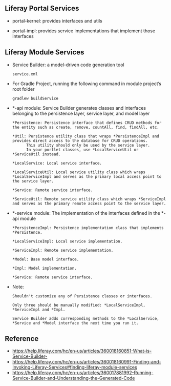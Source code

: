## Liferay Portal Services

- portal-kernel: provides interfaces and utils

- portal-impl: provides service implementations that implement those interfaces


## Liferay Module Services
- Service Builder: a model-driven code generation tool
  
      service.xml

- For Gradle Project, running the following command in module project’s root folder
 
      gradlew buildService
  
- *-api module: Service Builder generates classes and interfaces belonging to the persistence layer, service layer, and model layer
      
      *Persistence: Persistence interface that defines CRUD methods for the entity such as create, remove, countAll, find, findAll, etc.
      
      *Util: Persistence utility class that wraps *PersistenceImpl and provides direct access to the database for CRUD operations. 
            This utility should only be used by the service layer.
            In your portlet classes, use *LocalServiceUtil or *ServiceUtil instead.
      
      *LocalService: Local service interface.
      
      *LocalServiceUtil: Local service utility class which wraps *LocalServiceImpl and serves as the primary local access point to the service layer.
      
      *Service: Remote service interface.
      
      *ServiceUtil: Remote service utility class which wraps *ServiceImpl and serves as the primary remote access point to the service layer.
      
- *-service module: The implementation of the interfaces defined in the *-api module
      
      *PersistenceImpl: Persistence implementation class that implements *Persistence.
      
      *LocalServiceImpl: Local service implementation.
      
      *ServiceImpl: Remote service implementation.
      
      *Model: Base model interface.
      
      *Impl: Model implementation.
      
      *Service: Remote service interface.
      
- Note:

      Shouldn't customize any of Persistence classes or interfaces.
      
      Only three should be manually modified: *LocalServiceImpl, *ServiceImpl and *Impl.
      
      Service Builder adds corresponding methods to the *LocalService, *Service and *Model interface the next time you run it.

## Reference

- https://help.liferay.com/hc/en-us/articles/360018160851-What-is-Service-Builder-
- https://help.liferay.com/hc/en-us/articles/360018160991-Finding-and-Invoking-Liferay-Services#finding-liferay-module-services
- https://help.liferay.com/hc/en-us/articles/360017881992-Running-Service-Builder-and-Understanding-the-Generated-Code
